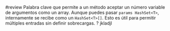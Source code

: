 
#review
Palabra clave que permite a un método aceptar un número variable de argumentos como un array. Aunque puedes pasar `params HashSet<T>`, internamente se recibe como un `HashSet<T>[]`. Esto es útil para permitir múltiples entradas sin definir sobrecargas.
?
jkladjl
